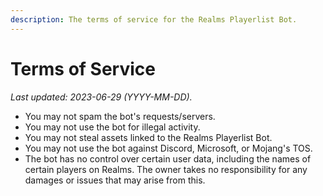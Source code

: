 ```yaml
---
description: The terms of service for the Realms Playerlist Bot.
---
```


# Terms of Service

*Last updated: 2023-06-29 (YYYY-MM-DD).*

* You may not spam the bot's requests/servers.
* You may not use the bot for illegal activity.
* You may not steal assets linked to the Realms Playerlist Bot.
* You may not use the bot against Discord, Microsoft, or Mojang's TOS.
* The bot has no control over certain user data, including the names of certain players on Realms. The owner takes no responsibility for any damages or issues that may arise from this.